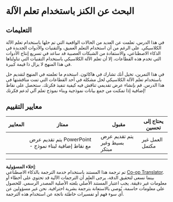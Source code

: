 <!--
CO_OP_TRANSLATOR_METADATA:
{
  "original_hash": "fdebfcd0a3f12c9e2b436ded1aa79885",
  "translation_date": "2025-08-29T13:31:58+00:00",
  "source_file": "9-Real-World/1-Applications/assignment.md",
  "language_code": "ar"
}
-->
# البحث عن الكنز باستخدام تعلم الآلة

## التعليمات

في هذا الدرس، تعلمت عن العديد من الحالات الواقعية التي تم حلها باستخدام تعلم الآلة الكلاسيكي. على الرغم من أن استخدام التعلم العميق، والتقنيات والأدوات الجديدة في الذكاء الاصطناعي، والاستفادة من الشبكات العصبية قد ساعد في تسريع إنتاج الأدوات التي تخدم هذه القطاعات، إلا أن تعلم الآلة الكلاسيكي باستخدام التقنيات التي تناولناها في هذا المنهج لا يزال ذا قيمة كبيرة.

في هذا التمرين، تخيل أنك تشارك في هاكاثون. استخدم ما تعلمته في المنهج لتقديم حل باستخدام تعلم الآلة الكلاسيكي لحل مشكلة في أحد القطاعات التي تمت مناقشتها في هذا الدرس. قم بإنشاء عرض تقديمي تناقش فيه كيفية تنفيذ فكرتك. ستحصل على نقاط إضافية إذا تمكنت من جمع بيانات نموذجية وبناء نموذج تعلم آلي لدعم فكرتك!

## معايير التقييم

| المعايير | ممتاز                                                           | مقبول                                          | يحتاج إلى تحسين      |
| -------- | --------------------------------------------------------------- | --------------------------------------------- | -------------------- |
|          | يتم تقديم عرض PowerPoint - مع نقاط إضافية لبناء نموذج          | يتم تقديم عرض بسيط وغير مبتكر                 | العمل غير مكتمل     |

---

**إخلاء المسؤولية**:  
تم ترجمة هذا المستند باستخدام خدمة الترجمة بالذكاء الاصطناعي [Co-op Translator](https://github.com/Azure/co-op-translator). بينما نسعى لتحقيق الدقة، يرجى العلم أن الترجمات الآلية قد تحتوي على أخطاء أو معلومات غير دقيقة. يجب اعتبار المستند الأصلي بلغته الأصلية المصدر الرسمي. للحصول على معلومات حاسمة، يُوصى بالاستعانة بترجمة بشرية احترافية. نحن غير مسؤولين عن أي سوء فهم أو تفسيرات خاطئة ناتجة عن استخدام هذه الترجمة.